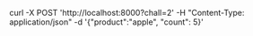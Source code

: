 curl -X POST 'http://localhost:8000?chall=2' -H "Content-Type: application/json" -d '{"product":"apple", "count": 5}'